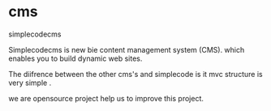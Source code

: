 cms
===

simplecodecms

Simplecodecms is new bie content management system (CMS). which enables you to build dynamic web sites. 

The diifrence between the other cms's and simplecode is it mvc structure is very simple .

we are opensource project help us to improve this project.
